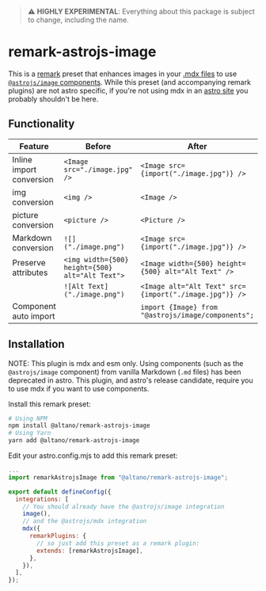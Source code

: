 > ⚠️ **HIGHLY EXPERIMENTAL**: Everything about this package is subject to change, including the name.

# remark-astrojs-image

This is a [remark](https://remark.js.org/) preset that enhances images in your [.mdx files](https://docs.astro.build/en/guides/integrations-guide/mdx/) to use [`@astrojs/image` components](https://docs.astro.build/en/guides/integrations-guide/image/). While this preset (and accompanying remark plugins) are not astro specific, if you're not using mdx in an [astro site](https://astro.build) you probably shouldn't be here.

## Functionality

| Feature                  | Before                                          | After                                                  |
| ------------------------ | ----------------------------------------------- | ------------------------------------------------------ |
| Inline import conversion | `<Image src="./image.jpg" />`                   | `<Image src={import("./image.jpg")} />`                |
| img conversion           | `<img />`                                       | `<Image />`                                            |
| picture conversion       | `<picture />`                                   | `<Picture />`                                          |
| Markdown conversion      | `![]("./image.png")`                            | `<Image src={import("./image.jpg")} />`                |
| Preserve attributes      | `<img width={500} height={500} alt="Alt Text">` | `<Image width={500} height={500} alt="Alt Text" />`    |
|                          | `![Alt Text]("./image.png")`                    | `<Image alt="Alt Text" src={import("./image.jpg")} />` |
| Component auto import    |                                                 | `import {Image} from "@astrojs/image/components";`     |

## Installation

NOTE: This plugin is mdx and esm only. Using components (such as the `@astrojs/image` component) from vanilla Markdown (`.md` files) has been deprecated in astro. This plugin, and astro's release candidate, require you to use mdx if you want to use components.

Install this remark preset:

```bash
# Using NPM
npm install @altano/remark-astrojs-image
# Using Yarn
yarn add @altano/remark-astrojs-image
```

Edit your astro.config.mjs to add this remark preset:

```js
...
import remarkAstrojsImage from "@altano/remark-astrojs-image";

export default defineConfig({
  integrations: [
    // You should already have the @astrojs/image integration
    image(),
    // and the @astrojs/mdx integration
    mdx({
      remarkPlugins: {
        // so just add this preset as a remark plugin:
        extends: [remarkAstrojsImage],
      },
    }),
  ],
});
```
